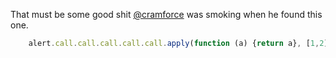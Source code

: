 That must be some good shit [@cramforce](http://twitter.com/cramforce) was smoking when he found this one.

``` javascript
    alert.call.call.call.call.call.apply(function (a) {return a}, [1,2]) // 2
```
